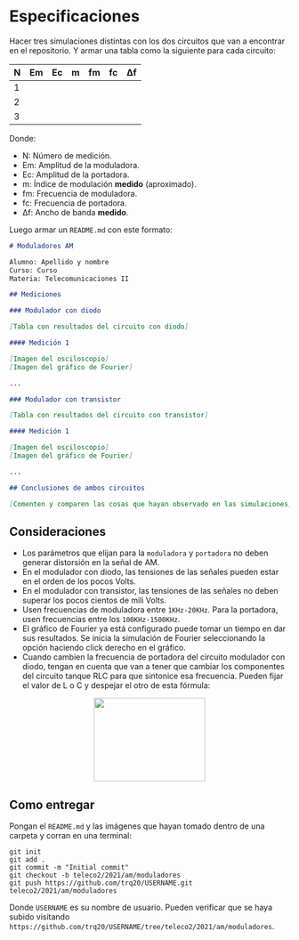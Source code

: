# Especificaciones

Hacer tres simulaciones distintas con los dos circuitos que van a encontrar en el repositorio. Y armar una tabla como la siguiente para cada circuito:

<div align="center">
  
| N | Em | Ec | m | fm | fc | Δf |
| - | -- | -- | - | -- | -- | -- |
| 1 |    |    |   |    |    |    |
| 2 |    |    |   |    |    |    |
| 3 |    |    |   |    |    |    |
</div>

Donde:
- N: Número de medición.
- Em: Amplitud de la moduladora.
- Ec: Amplitud de la portadora.
- m: Índice de modulación **medido** (aproximado).
- fm: Frecuencia de moduladora.
- fc: Frecuencia de portadora.
- Δf: Ancho de banda **medido**. 

Luego armar un `README.md` con este formato:

```markdown
# Moduladores AM

Alumno: Apellido y nombre
Curso: Curso
Materia: Telecomunicaciones II

## Mediciones

### Modulador con diodo

[Tabla con resultados del circuito con diodo]

#### Medición 1

[Imagen del osciloscopio]
[Imagen del gráfico de Fourier]

...

### Modulador con transistor

[Tabla con resultados del circuito con transistor]

#### Medición 1

[Imagen del osciloscopio]
[Imagen del gráfico de Fourier]

...

## Conclusiones de ambos circuitos

[Comenten y comparen las cosas que hayan observado en las simulaciones]
```

## Consideraciones

- Los parámetros que elijan para la `moduladora` y `portadora` no deben generar distorsión en la señal de AM.
- En el modulador con diodo, las tensiones de las señales pueden estar en el orden de los pocos Volts.
- En el modulador con transistor, las tensiones de las señales no deben superar los pocos cientos de mili Volts.
- Usen frecuencias de moduladora entre `1KHz-20KHz`. Para la portadora, usen frecuencias entre los `100KHz-1500KHz`.
- El gráfico de Fourier ya está configurado puede tomar un tiempo en dar sus resultados. Se inicia la simulación de Fourier seleccionando la opción haciendo click derecho en el gráfico.
- Cuando cambien la frecuencia de portadora del circuito modulador con diodo, tengan en cuenta que van a tener que cambiar los componentes del circuito tanque RLC para que sintonice esa frecuencia. Pueden fijar el valor de L o C y despejar el otro de esta fórmula:

<P align="center">
  <img width="200" height="150" src="https://render.githubusercontent.com/render/math?math=f_0 = \frac{1}{2 \pi \sqrt{LC}}">
</p>

## Como entregar

Pongan el `README.md` y las imágenes que hayan tomado dentro de una carpeta y corran en una terminal:

```
git init
git add .
git commit -m "Initial commit"
git checkout -b teleco2/2021/am/moduladores
git push https://github.com/trq20/USERNAME.git teleco2/2021/am/moduladores
```

Donde `USERNAME` es su nombre de usuario. Pueden verificar que se haya subido visitando `https://github.com/trq20/USERNAME/tree/teleco2/2021/am/moduladores`.
